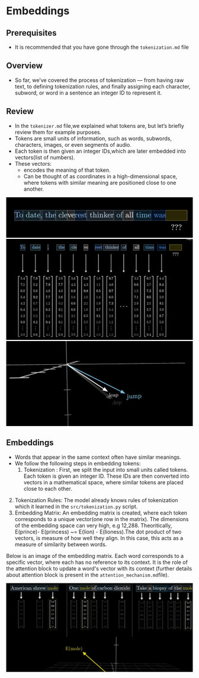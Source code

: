 # Embeddings
## Prerequisites
 - It is recommended that you have gone through the `tokenization.md` file

## Overview
- So far, we’ve covered the process of tokenization — from having raw text, to defining tokenization rules, and finally assigning each character, subword, or word in a sentence an integer ID to represent it.

## Review
- In the `tokenizer.md` file,we explained what tokens are, but let’s briefly review them for example purposes.
- Tokens are small units of information, such as words, subwords, characters, images, or even segments of audio.
- Each token is then given an integer IDs,which are later embedded into vectors(list of numbers).
- These vectors:
   - encodes the meaning of that token.
   - Can be thought of as coordinates in a high-dimensional space, where tokens with similar meaning are positioned close to one another.

![Output Example](../assets/2-tokens.png)
![Output Example](../assets/3-tokenvectors.png)
![Output Example](../assets/1-coordinateTokens.png)

## Embeddings
- Words that appear in the same context often have similar meanings.
- We follow the following steps in embedding tokens:
  1. Tokenization : First, we split the input into small units called tokens. Each token is given an integer ID. These IDs are then converted into vectors in a mathematical space, where similar tokens are placed close to each other.
 2. Tokenization Rules: The model already knows rules of tokenization which it learned in the `src/tokenization.py` script.
 3. Embedding Matrix: An embedding matrix is created, where each token corresponds to a unique vector(one row in the matrix). The dimensions of the embedding space can very high, e.g 12,288. Theoritically, E(prince)- E(princess) ~= E(lion) - E(lioness).The dot product of two vectors, is measure of how well they align. In this case, this acts as a measure of similarity between words.

Below is an image of the embedding matrix. Each word corresponds to a specific vector, where each has no reference to its context. It is the role of the attention block to update a word's vector with its context (further details about attention block is present in the `attention_mechanism.md`file).

![Output Example](../assets/10-embeddingmatrix.png)




